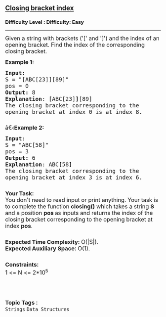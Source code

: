 <h2><a href="https://www.geeksforgeeks.org/problems/closing-bracket-index5900/1">Closing bracket index</a></h2><h3>Difficulty Level : Difficulty: Easy</h3><hr><div class="problems_problem_content__Xm_eO"><p><span style="font-size:18px">Given a string with brackets ('[' and ']') and the index of an opening bracket. Find the index of the corresponding closing bracket.</span></p>

<p><span style="font-size:18px"><strong>Example 1:</strong></span></p>

<pre><span style="font-size:18px"><strong>Input:</strong>
S = "[ABC[23]][89]"
pos = 0
<strong>Output:</strong> 8
<strong>Explanation</strong>: <strong>[</strong>ABC[23]<strong>]</strong>[89]
The closing bracket corresponding to the
opening bracket at index 0 is at index 8.
</span>
</pre>

<p><span style="font-size:18px">â€‹<strong>Example 2:</strong></span></p>

<pre><span style="font-size:18px"><strong>Input</strong>: 
S = "ABC[58]"
pos = 3
<strong>Output:</strong> 6
<strong>Explanation</strong>: ABC<strong>[</strong>58<strong>]
</strong>The closing bracket corresponding to the
opening bracket at index 3 is at index 6.</span>
</pre>

<p><br>
<span style="font-size:18px"><strong>Your Task:</strong><br>
You don't need to read input or print anything. Your task is to complete the function&nbsp;<strong>closing()</strong>&nbsp;which takes a string <strong>S</strong> and a position&nbsp;<strong>pos&nbsp;</strong>as inputs and returns the index of the closing bracket corresponding to the opening bracket at index&nbsp;<strong>pos</strong>.</span></p>

<p><br>
<span style="font-size:18px"><strong>Expected Time Complexity:&nbsp;</strong>O(|S|).<br>
<strong>Expected Auxiliary Space:&nbsp;</strong>O(1).</span></p>

<p><br>
<span style="font-size:18px"><strong>Constraints:</strong><br>
1 &lt;= N &lt;= 2*10<sup>5</sup></span></p>

<p>&nbsp;</p>
</div><br><p><span style=font-size:18px><strong>Topic Tags : </strong><br><code>Strings</code>&nbsp;<code>Data Structures</code>&nbsp;